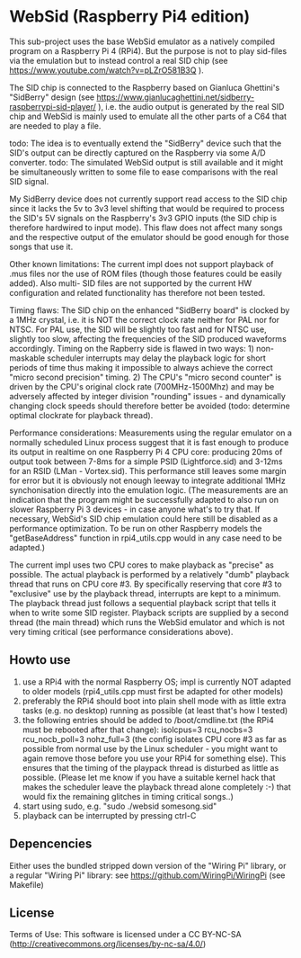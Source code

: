 # WebSid (Raspberry Pi4 edition)

This sub-project uses the base WebSid emulator as a natively compiled program on a 
Raspberry Pi 4 (RPi4). But the purpose is not to play sid-files via the emulation 
but to instead control a real SID chip (see https://www.youtube.com/watch?v=pLZrO581B3Q ).

The SID chip is connected to the Raspberry based on Gianluca Ghettini's "SidBerry" design 
(see https://www.gianlucaghettini.net/sidberry-raspberrypi-sid-player/ ), i.e. 
the audio output is generated by the real SID chip and WebSid is mainly used to 
emulate all the other parts of a C64 that are needed to play a file.

todo: The idea is to eventually extend the "SidBerry" device such that the SID's
output can be directly captured on the Raspberry via some A/D converter.
todo: The simulated WebSid output is still available and it might be simultaneously 
written to some file to ease comparisons with the real SID signal.

My SidBerry device does not currently support read access to the SID chip 
since it lacks the 5v to 3v3 level shifting that would be required to process the 
SID's 5V signals on the Raspberry's 3v3 GPIO inputs (the SID chip is therefore 
hardwired to input mode). This flaw does not affect many songs and the respective 
output of the emulator should be good enough for those songs that use it. 

Other known limitations: The current impl does not support playback of .mus files 
nor the use of ROM files (though those features could be easily added). Also multi-
SID files are not supported by the current HW configuration and related functionality 
has therefore not been tested.

Timing flaws: The SID chip on the enhanced "SidBerry board" is clocked by a 1MHz 
crystal, i.e. it is NOT the correct clock rate neither for PAL nor for NTSC. For PAL 
use, the SID will be slightly too fast and for NTSC use, slightly too slow, affecting 
the frequencies of the SID produced waveforms accordingly. Timing on the Rapberry side 
is flawed in two ways: 1) non-maskable scheduler interrupts may delay the playback logic 
for short periods of time thus making it impossible to always achieve the correct 
"micro second precision" timing. 2) The CPU's "micro second counter" is driven by the 
CPU's original clock rate (700MHz-1500Mhz) and may be adversely affected by integer 
division "rounding" issues - and dynamically changing clock speeds should therefore 
better be avoided (todo: determine optimal clockrate for playback thread).

Performance considerations: Measurements using the regular emulator on a normally 
scheduled Linux process suggest that it is fast enough to produce its output in realtime 
on one Raspberry Pi 4 CPU core: producing 20ms of output took between 7-8ms for a simple 
PSID (Lightforce.sid) and 3-12ms for an RSID (LMan - Vortex.sid). This performance still 
leaves some margin for error but it is obviously not enough leeway to integrate additional 
1MHz synchonisation directly into the emulation logic. (The measurements are an indication 
that the program might be successfully adapted to also run on slower Raspberry Pi 3 
devices - in case anyone what's to try that. If necessary, WebSid's SID chip emulation 
could here still be disabled as a performance optimization. To be run on other 
Raspberry models the "getBaseAddress" function in rpi4_utils.cpp would in any case need 
to be adapted.)

The current impl uses two CPU cores to make playback as "precise" as possible. The actual 
playback is performed by a relatively "dumb" playback thread that runs on CPU core #3. 
By specifically reserving that core #3 to "exclusive" use by the playback thread, 
interrupts are kept to a minimum. The playback thread just follows a sequential playback 
script that tells it when to write some SID register. Playback scripts are supplied by a 
second thread (the main thread) which runs the WebSid emulator and which is not very 
timing critical (see performance considerations above).



## Howto use

1) use a RPi4 with the normal Raspberry OS; impl is currently NOT adapted 
   to older models (rpi4_utils.cpp must first be adapted for other models)
2) preferably the RPi4 should boot into plain shell mode with as little extra 
   tasks (e.g. no desktop) running as possible (at least that's how I tested)
3) the following entries should be added to /boot/cmdline.txt (the RPi4 must
   be rebooted after that change): isolcpus=3 rcu_nocbs=3 rcu_nocb_poll=3 nohz_full=3 
   (the config isolates CPU core #3 as far as possible from normal use by the 
   Linux scheduler - you might want to again remove those before you use
   your RPi4 for something else). This ensures that the timing of the playpack
   thread is disturbed as little as possible. (Please let me know if you have a 
   suitable kernel hack that makes the scheduler leave the playback thread alone
   completely :-) that would fix the remaining glitches in timing critical songs..)
4) start using sudo, e.g. "sudo ./websid somesong.sid"
5) playback can be interrupted by pressing ctrl-C
   
   
## Depencencies

Either uses the bundled stripped down version of the "Wiring Pi" library, or a regular
"Wiring Pi" library: see https://github.com/WiringPi/WiringPi (see Makefile)

## License
Terms of Use: This software is licensed under a CC BY-NC-SA (http://creativecommons.org/licenses/by-nc-sa/4.0/)
